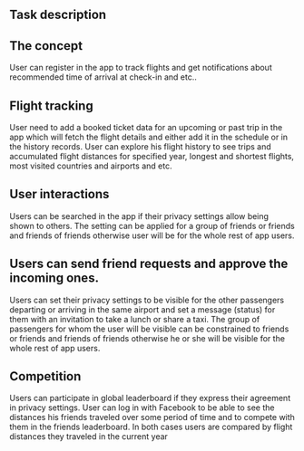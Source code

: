 ## Task description
## The concept
User can register in the app to track flights and get notifications about recommended time of
arrival at check-in and etc..
## Flight tracking
User need to add a booked ticket data for an upcoming or past trip in the app which will fetch
the flight details and either add it in the schedule or in the history records.
User can explore his flight history to see trips and accumulated flight distances for specified
year, longest and shortest flights, most visited countries and airports and etc.
## User interactions
Users can be searched in the app if their privacy settings allow being shown to others. The
setting can be applied for a group of friends or friends and friends of friends otherwise user
will be for the whole rest of app users.
## Users can send friend requests and approve the incoming ones.
Users can set their privacy settings to be visible for the other passengers departing or
arriving in the same airport and set a message (status) for them with an invitation to take a
lunch or share a taxi. The group of passengers for whom the user will be visible can be
constrained to friends or friends and friends of friends otherwise he or she will be visible for
the whole rest of app users.
## Competition
Users can participate in global leaderboard if they express their agreement in privacy
settings.
User can log in with Facebook to be able to see the distances his friends traveled over some
period of time and to compete with them in the friends leaderboard.
In both cases users are compared by flight distances they traveled in the current year
